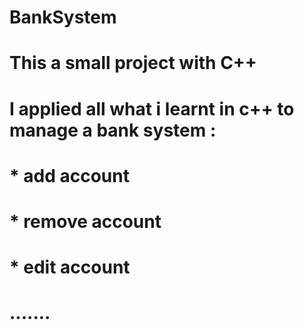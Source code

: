 # BankSystem
# This a small project with C++
# I applied all what i learnt in c++ to manage a bank system : 
# * add account 
# * remove account
# * edit account 
#   .......
